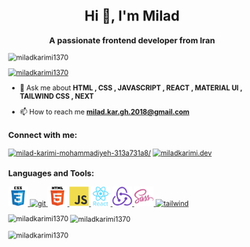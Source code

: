 <h1 align="center">Hi 👋, I'm Milad</h1>
<h3 align="center">A passionate frontend developer from Iran</h3>

<p align="left"> <img src="https://komarev.com/ghpvc/?username=miladkarimi1370&label=Profile%20views&color=0e75b6&style=flat" alt="miladkarimi1370" /> </p>

<p align="left"> <a href="https://github.com/ryo-ma/github-profile-trophy"><img src="https://github-profile-trophy.vercel.app/?username=miladkarimi1370" alt="miladkarimi1370" /></a> </p>

- 💬 Ask me about **HTML , CSS , JAVASCRIPT , REACT , MATERIAL UI , TAILWIND CSS , NEXT**

- 📫 How to reach me **milad.kar.gh.2018@gmail.com**

<h3 align="left">Connect with me:</h3>
<p align="left">
<a href="https://linkedin.com/in/milad-karimi-mohammadiyeh-313a731a8/" target="blank"><img align="center" src="https://raw.githubusercontent.com/rahuldkjain/github-profile-readme-generator/master/src/images/icons/Social/linked-in-alt.svg" alt="milad-karimi-mohammadiyeh-313a731a8/" height="30" width="40" /></a>
<a href="https://instagram.com/miladkarimi.dev" target="blank"><img align="center" src="https://raw.githubusercontent.com/rahuldkjain/github-profile-readme-generator/master/src/images/icons/Social/instagram.svg" alt="miladkarimi.dev" height="30" width="40" /></a>
</p>

<h3 align="left">Languages and Tools:</h3>
<p align="left"> <a href="https://www.w3schools.com/css/" target="_blank" rel="noreferrer"> <img src="https://raw.githubusercontent.com/devicons/devicon/master/icons/css3/css3-original-wordmark.svg" alt="css3" width="40" height="40"/> </a> <a href="https://git-scm.com/" target="_blank" rel="noreferrer"> <img src="https://www.vectorlogo.zone/logos/git-scm/git-scm-icon.svg" alt="git" width="40" height="40"/> </a> <a href="https://www.w3.org/html/" target="_blank" rel="noreferrer"> <img src="https://raw.githubusercontent.com/devicons/devicon/master/icons/html5/html5-original-wordmark.svg" alt="html5" width="40" height="40"/> </a> <a href="https://developer.mozilla.org/en-US/docs/Web/JavaScript" target="_blank" rel="noreferrer"> <img src="https://raw.githubusercontent.com/devicons/devicon/master/icons/javascript/javascript-original.svg" alt="javascript" width="40" height="40"/> </a> <a href="https://reactjs.org/" target="_blank" rel="noreferrer"> <img src="https://raw.githubusercontent.com/devicons/devicon/master/icons/react/react-original-wordmark.svg" alt="react" width="40" height="40"/> </a> <a href="https://redux.js.org" target="_blank" rel="noreferrer"> <img src="https://raw.githubusercontent.com/devicons/devicon/master/icons/redux/redux-original.svg" alt="redux" width="40" height="40"/> </a> <a href="https://sass-lang.com" target="_blank" rel="noreferrer"> <img src="https://raw.githubusercontent.com/devicons/devicon/master/icons/sass/sass-original.svg" alt="sass" width="40" height="40"/> </a> <a href="https://tailwindcss.com/" target="_blank" rel="noreferrer"> <img src="https://www.vectorlogo.zone/logos/tailwindcss/tailwindcss-icon.svg" alt="tailwind" width="40" height="40"/> </a> </p>

<p><img align="left" src="https://github-readme-stats.vercel.app/api/top-langs?username=miladkarimi1370&show_icons=true&locale=en&layout=compact" alt="miladkarimi1370" /></p>

<p>&nbsp;<img align="center" src="https://github-readme-stats.vercel.app/api?username=miladkarimi1370&show_icons=true&locale=en" alt="miladkarimi1370" /></p>

<p><img align="center" src="https://github-readme-streak-stats.herokuapp.com/?user=miladkarimi1370&" alt="miladkarimi1370" /></p>

